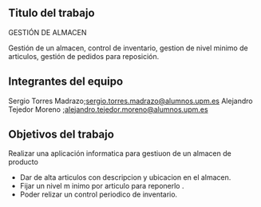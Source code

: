## Titulo del trabajo 
GESTIÓN DE ALMACEN

Gestión de  un  almacen, control de inventario, gestion de nivel minimo de articulos, gestión de pedidos para reposición.

## Integrantes del equipo
Sergio Torres Madrazo;sergio.torres.madrazo@alumnos.upm.es  Alejandro  Tejedor Moreno ;alejandro.tejedor.moreno@alumnos.upm.es

## Objetivos del trabajo 

Realizar una aplicación  informatica  para gestiuon de un almacen de producto
* Dar de alta articulos con descripcion y ubicacion en el almacen.
* Fijar un nivel m inimo por articulo para reponerlo .
* Poder relizar  un control periodico  de inventario.

